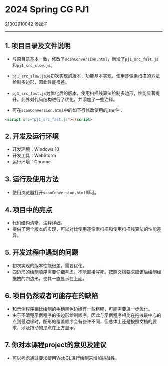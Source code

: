 # 2024 Spring CG PJ1

21302010042
侯斌洋

---

## 1. 项目目录及文件说明

* 与原目录基本一致，修改了```scanConversion.html```，新增了```pj1_src_fast.js```和```pj1_src_slow.js```。

* ```pj1_src_slow.js```为初次实现的版本，功能基本实现，使用逐像素扫描的方法绘制多边形，因此性能很差。

* ```pj1_src_fast.js```为优化后的版本，使用扫描线算法绘制多边形，性能显著提升。此外对代码结构进行了优化，并添加了一些注释。

* 可在```scanConversion.html```中的如下行修改使用的js文件：

```html
<script src="pj1_src_fast.js"></script>
```

## 2. 开发及运行环境

* 开发环境：Windows 10
* 开发工具：WebStorm 
* 运行环境：Chrome

## 3. 运行及使用方法

* 使用浏览器打开```scanConversion.html```即可。

## 4. 项目中的亮点

* 代码结构清晰，注释详细。
* 提供了两个版本的实现，可以对比使用逐像素扫描和使用扫描线算法的性能差异。

## 5. 开发过程中遇到的问题

* 初次实现的版本性能很差，需要优化。
* 四边形的绘制顺序需要仔细考虑，不能直接写死。按照文档要求应该后绘制经拖拽的四边形，使其一直显示在上面。

## 6. 项目仍然或者可能存在的缺陷

* 和示例程序相比绘制的手柄黑色边缘有一些粗糙，可能需要进一步优化。
* 由于不清楚示例程序的多边形绘制顺序，因此与示例程序相比在拖拽最中心的点到最边缘时，图形的覆盖顺序会有些许不同，但总体上还是按照文档的要求，涉及拖动的顶点在上方显示。

## 7. 你对本课程project的意见及建议

* 可以考虑通过要求使用WebGL进行绘制来增加挑战性。
